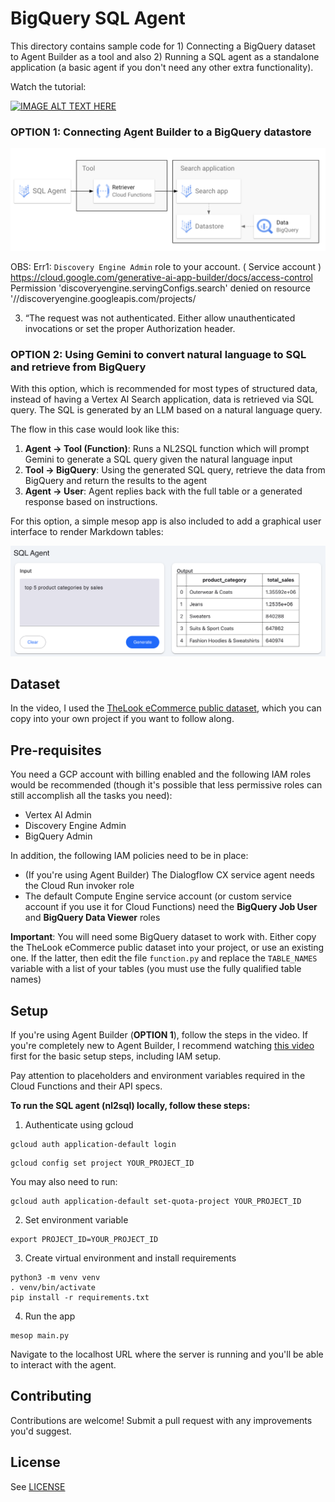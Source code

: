 # BigQuery SQL Agent
This directory contains sample code for 1) Connecting a BigQuery dataset to Agent Builder as a tool and also 2) Running a SQL agent as a standalone application (a basic agent if you don't need any other extra functionality).

Watch the tutorial:

[![IMAGE ALT TEXT HERE](https://img.youtube.com/vi/AsNSxfqsZ2U/0.jpg)](https://www.youtube.com/watch?v=AsNSxfqsZ2U)

### OPTION 1: Connecting Agent Builder to a BigQuery datastore
![Architecture with Agent Builder and BQ Datastore](./images/agent_bq_retriever_arch.png)

OBS: 
Err1:  `Discovery Engine Admin` role to your account. ( Service account )
	https://cloud.google.com/generative-ai-app-builder/docs/access-control
  Permission 'discoveryengine.servingConfigs.search' denied on resource '//discoveryengine.googleapis.com/projects/
	
3. “The request was not authenticated. Either allow unauthenticated invocations or set the proper Authorization header.
### OPTION 2: Using Gemini to convert natural language to SQL and retrieve from BigQuery
With this option, which is recommended for most types of structured data, instead of having a Vertex AI Search application, data is retrieved via SQL query. The SQL is generated by an LLM based on a natural language query.

The flow in this case would look like this: 

1. **Agent -> Tool (Function)**: Runs a NL2SQL function which will prompt Gemini to generate a SQL query given the natural language input
2. **Tool -> BigQuery**: Using the generated SQL query, retrieve the data from BigQuery and return the results to the agent
3. **Agent -> User**: Agent replies back with the full table or a generated response based on instructions.

For this option, a simple mesop app is also included to add a graphical user interface to render Markdown tables:

![SQL Agent mesop app](./images/sql_agent_mesop_app.png)

## Dataset
In the video, I used the [TheLook eCommerce public dataset](https://console.cloud.google.com/marketplace/product/bigquery-public-data/thelook-ecommerce?project=gen-lang-client-0261083003), which you can copy into your own project if you want to follow along.

## Pre-requisites
You need a GCP account with billing enabled and the following IAM roles would be recommended (though it's possible that less permissive roles can still accomplish all the tasks you need):

* Vertex AI Admin
* Discovery Engine Admin
* BigQuery Admin

In addition, the following IAM policies need to be in place:

* (If you're using Agent Builder) The Dialogflow CX service agent needs the Cloud Run invoker role 
* The default Compute Engine service account (or custom service account if you use it for Cloud Functions) need the **BigQuery Job User** and **BigQuery Data Viewer** roles

**Important**: You will need some BigQuery dataset to work with. Either copy the TheLook eCommerce public dataset into your project, or use an existing one. If the latter, then edit the file `function.py` and replace the `TABLE_NAMES` variable with a list of your tables (you must use the fully qualified table names)

## Setup
If you're using Agent Builder (**OPTION 1**), follow the steps in the video. If you're completely new to Agent Builder, I recommend watching [this video](https://www.youtube.com/watch?v=iBiyOl_pH-8) first for the basic setup steps, including IAM setup. 

Pay attention to placeholders and environment variables required in the Cloud Functions and their API specs.

**To run the SQL agent (nl2sql) locally, follow these steps:**

1. Authenticate using gcloud
```
gcloud auth application-default login
```

```
gcloud config set project YOUR_PROJECT_ID
```

You may also need to run:
```
gcloud auth application-default set-quota-project YOUR_PROJECT_ID
```

2. Set environment variable
```
export PROJECT_ID=YOUR_PROJECT_ID
```

3. Create virtual environment and install requirements
```
python3 -m venv venv
. venv/bin/activate
pip install -r requirements.txt
```

4. Run the app
```
mesop main.py
```

Navigate to the localhost URL where the server is running and you'll be able to interact with the agent.

## Contributing
Contributions are welcome! Submit a pull request with any improvements you'd suggest.

## License
See [LICENSE](https://github.com/vmehmeri/generative-ai/blob/main/LICENSE)

